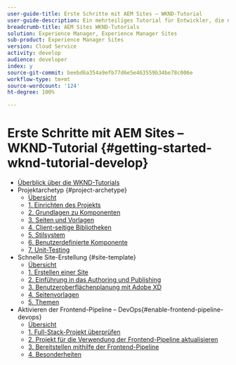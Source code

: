 ```yaml
---
user-guide-title: Erste Schritte mit AEM Sites – WKND-Tutorial
user-guide-description: Ein mehrteiliges Tutorial für Entwickler, die neu bei AEM sind. Implementieren Sie eine AEM-Website für eine fiktive Lifestyle-Marke namens WKND. Aktivieren Sie die Frontend-Pipeline, um Ihre Bereitstellung auf den Bereitstellungszyklus hin zu beschleunigen.
breadcrumb-title: AEM Sites WKND-Tutorials
solution: Experience Manager, Experience Manager Sites
sub-product: Experience Manager Sites
version: Cloud Service
activity: develop
audience: developer
index: y
source-git-commit: beebd6a354a9efb77d6e5e463559b34be78c006e
workflow-type: tm+mt
source-wordcount: '124'
ht-degree: 100%

---
```



# Erste Schritte mit AEM Sites – WKND-Tutorial {#getting-started-wknd-tutorial-develop}

+ [Überblick über die WKND-Tutorials](overview.md)
+ Projektarchetyp {#project-archetype}
   + [Übersicht](./project-archetype/overview.md)
   + [1. Einrichten des Projekts](./project-archetype/project-setup.md)
   + [2. Grundlagen zu Komponenten](./project-archetype/component-basics.md)
   + [3. Seiten und Vorlagen](./project-archetype/pages-templates.md)
   + [4. Client-seitige Bibliotheken](./project-archetype/client-side-libraries.md)
   + [5. Stilsystem](./project-archetype/style-system.md)
   + [6. Benutzerdefinierte Komponente](./project-archetype/custom-component.md)
   + [7. Unit-Testing](./project-archetype/unit-testing.md)
+ Schnelle Site-Erstellung {#site-template}
   + [Übersicht](./site-template/overview.md)
   + [1. Erstellen einer Site](./site-template/create-site.md)
   + [2. Einführung in das Authoring und Publishing](./site-template/author-content-publish.md)
   + [3. Benutzeroberflächenplanung mit Adobe XD](./site-template/ui-planning-adobe-xd.md)
   + [4. Seitenvorlagen](./site-template/page-templates.md)
   + [5. Themen](./site-template/theming.md)
+ Aktivieren der Frontend-Pipeline – DevOps{#enable-frontend-pipeline-devops}
   + [Übersicht](./enable-frontend-pipeline/overview.md)
   + [1. Full-Stack-Projekt überprüfen](./enable-frontend-pipeline/review-uifrontend-module.md)
   + [2. Projekt für die Verwendung der Frontend-Pipeline aktualisieren](./enable-frontend-pipeline/update-project.md)
   + [3. Bereitstellen mithilfe der Frontend-Pipeline](./enable-frontend-pipeline/create-frontend-pipeline.md)
   + [4. Besonderheiten](./enable-frontend-pipeline/considerations.md)

